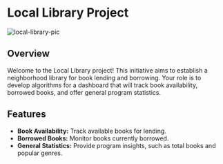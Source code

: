 # Local Library Project

![local-library-pic](https://github.com/quaydrionb/library/assets/99278263/e9b5e979-73e5-431a-aada-355db941e991)

## Overview

Welcome to the Local Library project! This initiative aims to establish a neighborhood library for book lending and borrowing. Your role is to develop algorithms for a dashboard that will track book availability, borrowed books, and offer general program statistics.

## Features

- **Book Availability:** Track available books for lending.
- **Borrowed Books:** Monitor books currently borrowed.
- **General Statistics:** Provide program insights, such as total books and popular genres.



